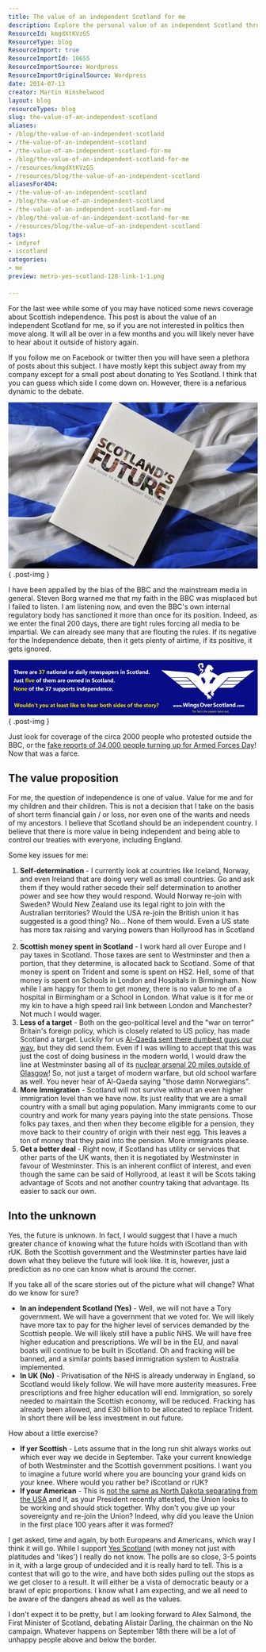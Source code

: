 ```yaml
---
title: The value of an independent Scotland for me
description: Explore the personal value of an independent Scotland through self-determination, economic control, and a brighter future for generations. Join the debate!
ResourceId: kmgdXtKVzGS
ResourceType: blog
ResourceImport: true
ResourceImportId: 10655
ResourceImportSource: Wordpress
ResourceImportOriginalSource: Wordpress
date: 2014-07-13
creator: Martin Hinshelwood
layout: blog
resourceTypes: blog
slug: the-value-of-an-independent-scotland
aliases:
- /blog/the-value-of-an-independent-scotland
- /the-value-of-an-independent-scotland
- /the-value-of-an-independent-scotland-for-me
- /blog/the-value-of-an-independent-scotland-for-me
- /resources/kmgdXtKVzGS
- /resources/blog/the-value-of-an-independent-scotland
aliasesFor404:
- /the-value-of-an-independent-scotland
- /blog/the-value-of-an-independent-scotland
- /the-value-of-an-independent-scotland-for-me
- /blog/the-value-of-an-independent-scotland-for-me
- /resources/blog/the-value-of-an-independent-scotland
tags:
- indyref
- iscotland
categories:
- me
preview: metro-yes-scotland-128-link-1-1.png

---
```

For the last wee while some of you may have noticed some news coverage about Scottish independence. This post is about the value of an independent Scotland for me, so if you are not interested in politics then move along. It will all be over in a few months and you will likely never have to hear about it outside of history again.

If you follow me on Facebook or twitter then you will have seen a plethora of posts about this subject. I have mostly kept this subject away from my company except for a small post about donating to Yes Scotland. I think that you can guess which side I come down on. However, there is a nefarious dynamic to the debate.

![Scottish-independence-6348782](images/Scottish-independence-6348782-2-2.jpg "Scottish-independence-6348782")
{ .post-img }

I have been appalled by the bias of the BBC and the mainstream media in general. Steven Borg warned me that my faith in the BBC was misplaced but I failed to listen. I am listening now, and even the BBC's own internal regulatory body has sanctioned it more than once for its position. Indeed, as we enter the final 200 days, there are tight rules forcing all media to be impartial. We can already see many that are flouting the rules. If its negative for the Independence debate, then it gets plenty of airtime, if its positive, it gets ignored.

![Screen%20shot%202014-03-27%20at%2010_38_39](images/Screen20shot202014-03-2720at2010_38_39-3-3.png "Screen%20shot%202014-03-27%20at%2010_38_39")
{ .post-img }

Just look for coverage of the circa 2000 people who protested outside the BBC, or the [fake reports of 34,000 people turning up for Armed Forces Day](http://wingsoverscotland.com/conflicting-reports/)! Now that was a farce.

## The value proposition

For me, the question of independence is one of value. Value for me and for my children and their children. This is not a decision that I take on the basis of short term financial gain / or loss, nor even one of the wants and needs of my ancestors. I believe that Scotland should be an independent country. I believe that there is more value in being independent and being able to control our treaties with everyone, including England.

Some key issues for me:

1. **Self-determination** - I currently look at countries like Iceland, Norway, and even Ireland that are doing very well as small countries. Go and ask them if they would rather secede their self determination to another power and see how they would respond. Would Norway re-join with Sweden? Would New Zealand use its legal right to join with the Australian territories? Would the USA re-join the British union it has suggested is a good thing? No... None of them would. Even a US state has more tax raising and varying powers than Hollyrood has in Scotland .
2. **Scottish money spent in Scotland** - I work hard all over Europe and I pay taxes in Scotland. Those taxes are sent to Westminster and then a portion, that they determine, is allocated back to Scotland. Some of that money is spent on Trident and some is spent on HS2. Hell, some of that money is spent on Schools in London and Hospitals in Birmingham. Now while I am happy for them to get money, there is no value to me of a hospital in Birmingham or a School in London. What value is it for me or my kin to have a high speed rail link between London and Manchester? Not much I would wager.
3. **Less of a target** - Both on the geo-political level and the "war on terror" Britain's foreign policy, which is closely related to US policy, has made Scotland a target. Luckily for us [Al-Qaeda sent there dumbest guys our way](http://www.youtube.com/watch?v=7gMJBQoHJ4E), but they did send them. Even if I was willing to accept that this was just the cost of doing business in the modern world, I would draw the line at Westminster basing all of its [nuclear arsenal 20 miles outside of Glasgow](http://wingsoverscotland.com/map-ref-55n-5w/)! So, not just a target of modern warfare, but old school warfare as well. You never hear of Al-Qaeda saying "those damn Norwegians".
4. **More Immigration** - Scotland will not survive without an even higher immigration level than we have now. Its just reality that we are a small country with a small but aging population. Many immigrants come to our country and work for many years paying into the state pensions. Those folks pay taxes, and then when they become eligible for a pension, they move back to their country of origin with their nest egg. This leaves a ton of money that they paid into the pension. More immigrants please.
5. **Get a better deal** - Right now, if Scotland has utility or services that other parts of the UK wants, then it is negotiated by Westminster in favour of Westminster. This is an inherent conflict of interest, and even though the same can be said of Hollyrood, at least it will be Scots taking advantage of Scots and not another country taking that advantage. Its easier to sack our own.

## Into the unknown

Yes, the future is unknown. In fact, I would suggest that I have a much greater chance of knowing what the future holds with iScotland than with rUK. Both the Scottish government and the Westminster parties have laid down what they believe the future will look like. It is, however, just a prediction as no one can know what is around the corner.

If you take all of the scare stories out of the picture what will change? What do we know for sure?

- **In an independent Scotland (Yes)** - Well, we will not have a Tory government. We will have a government that we voted for. We will likely have more tax to pay for the higher level of services demanded by the Scottish people. We will likely still have a public NHS. We will have free higher education and prescriptions. We will be in the EU, and naval boats will continue to be built in iScotland. Oh and fracking will be banned, and a similar points based immigration system to Australia implemented.
- **In UK (No)** - Privatisation of the NHS is already underway in England, so Scotland would likely follow. We will have more austerity measures. Free prescriptions and free higher education will end. Immigration, so sorely needed to maintain the Scottish economy, will be reduced. Fracking has already been allowed, and £30 billion to be allocated to replace Trident. In short there will be less investment in out future.

How about a little exercise?

- **If yer Scottish** - Lets assume that in the long run shit always works out which ever way we decide in September. Take your current knowledge of both Westminster and the Scottish government positions. I want you to imagine a future world where you are bouncing your grand kids on your knee. Where would you rather be? iScotland or rUK?
- **If your American** - This is [not the same as North Dakota separating from the USA](http://wingsoverscotland.com/an-actual-letter-from-america/) and If, as your President recently attested, the Union looks to be working and should stick together. Why don't you give up your sovereignty and re-join the Union? Indeed, why did you leave the Union in the first place 100 years after it was formed?

I get asked, time and again, by both Europeans and Americans, which way I think it will go. While I support [Yes Scotland](http://www.yesscotland.com) (with money not just with platitudes and 'likes') I really do not know. The polls are so close, 3-5 points in it, with a large group of undecided and it is really hard to tell. This is a contest that will go to the wire, and have both sides pulling out the stops as we get closer to a result. It will either be a vista of democratic beauty or a brawl of epic proportions. I know what I am expecting, and we all need to be aware of the dangers ahead as well as the values.

I don't expect it to be pretty, but I am looking forward to Alex Salmond, the First Minister of Scotland, debating Alistair Darling, the chairman on the No campaign. Whatever happens on September 18th there will be a lot of unhappy people above and below the border.
